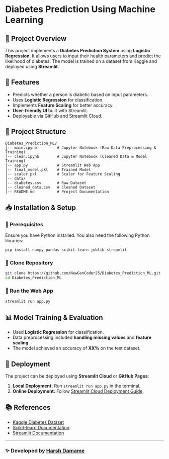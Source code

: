 # Diabetes Prediction Using Machine Learning

## 📌 Project Overview
This project implements a **Diabetes Prediction System** using **Logistic Regression**. It allows users to input their health parameters and predict the likelihood of diabetes. The model is trained on a dataset from Kaggle and deployed using **Streamlit**.

## 🚀 Features
- Predicts whether a person is diabetic based on input parameters.
- Uses **Logistic Regression** for classification.
- Implements **Feature Scaling** for better accuracy.
- **User-friendly UI** built with Streamlit.
- Deployable via GitHub and Streamlit Cloud.

## 📂 Project Structure
```
Diabetes_Prediction_ML/
│-- main.ipynb         # Jupyter Notebook (Raw Data Preprocessing & Training)
│-- clean.ipynb        # Jupyter Notebook (Cleaned Data & Model Training)
│-- app.py             # Streamlit Web App
│-- final_model.pkl    # Trained Model
│-- scaler.pkl         # Scaler for Feature Scaling
│-- data/
│-- diabetes.csv       # Raw Dataset
│-- cleaned_data.csv   # Cleaned Dataset
│-- README.md          # Project Documentation
```

## 📥 Installation & Setup
### 🔹 Prerequisites
Ensure you have Python installed. You also need the following Python libraries:
```bash
pip install numpy pandas scikit-learn joblib streamlit
```

### 🔹 Clone Repository
```bash
git clone https://github.com/NewGenCoder25/Diabetes_Prediction_ML.git
cd Diabetes_Prediction_ML
```

### 🔹 Run the Web App
```bash
streamlit run app.py
```

## 📊 Model Training & Evaluation
- Used **Logistic Regression** for classification.
- Data preprocessing included **handling missing values** and **feature scaling**.
- The model achieved an accuracy of **XX%** on the test dataset.

## 📡 Deployment
The project can be deployed using **Streamlit Cloud** or **GitHub Pages**:
1. **Local Deployment:** Run `streamlit run app.py` in the terminal.
2. **Online Deployment:** Follow [Streamlit Cloud Deployment Guide](https://share.streamlit.io/).

## 📚 References
- [Kaggle Diabetes Dataset](https://www.kaggle.com/)
- [Scikit-learn Documentation](https://scikit-learn.org/)
- [Streamlit Documentation](https://docs.streamlit.io/)

---
### ✨ Developed by [Harsh Damame](https://github.com/NewGenCoder25)
